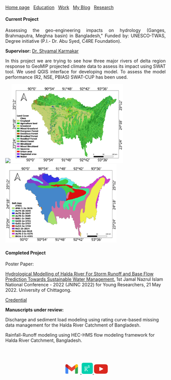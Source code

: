 [Home page](./README.md)&nbsp;&nbsp;&nbsp;[Education](./education.md)&nbsp;&nbsp;&nbsp;[Work](./Work.md)&nbsp;&nbsp;&nbsp;[My Blog](./My_Blog.md)&nbsp;&nbsp;&nbsp;[Research](./research.md)

#### Current Project
<p style="text-align: justify;">
Assessing the geo-engineering impacts on hydrology (Ganges, Brahmaputra, Meghna basin) in Bangladesh," Funded by: UNESCO-TWAS, Degree initiative (P.I.- Dr. Abu Syed, C4RE Foundation).  
</p>

**Supervisor:** [Dr. Shyamal Karmakar](https://www.researchgate.net/profile/Shyamal-Karmakar)  
<p style="text-align: justify;">
In this project we are trying to see how three major rivers of delta region response to GeoMIP projected climate data to assess its impact using SWAT tool. We used QGIS interface for developing model. To assess the model performance (R2, NSE, PBIAS) SWAT-CUP has been used.  
</p>
<a>
    <img width="200px" src="./images/Meghna_basin.png"/>
  </a>
  <a>
    <img width="350px" src="./images/Lulcmap.png"/>
  </a>
   <a>
    <img width="350px" src="./images/SOILMAP.png"/>
  </a>
  
#### Completed Project 
Poster Paper:  


    
[Hydrological Modelling of Halda River For Storm Runoff and Base Flow Prediction Towards Sustainable Water Management.](https://dx.doi.org/10.13140/RG.2.2.22918.45122) 1st Jamal Nazrul Islam National Conference - 2022 (JNINC 2022) for Young Researchers, 21 May 2022. University of Chittagong.  


[Credential](./images/1st_jamal_nazrul_Islam.pdf)
  
**Manuscripts under review:**  

Discharge and sediment load modeling using rating curve-based missing data management for the Halda River Catchment of Bangladesh.  

Rainfall-Runoff modeling using HEC-HMS flow modeling framework for Halda River Catchment, Bangladesh.  


<br />
<br />
<p align="center">
  <a href="mailto:marjinahaque64@gmail.com">
    <img width="55px" src="./images/email_icon.jpg"/>
  </a>
  
  <a href="https://www.researchgate.net/profile/Marjena-Beantha-Haque">
    <img width="35px" src="./images/researchgate_icon.png"/>
  </a>
  <a href="https://www.youtube.com/channel/UC3ua345wVU5-rPSuGbrjUKg">
    <img width="45px" src="./images/YouTube.png"/>
  </a>
</p>
